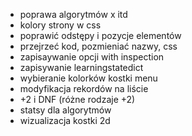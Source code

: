 
- poprawa algorytmów x itd
- kolory strony w css
- poprawić odstępy i pozycje elementów
- przejrzeć kod, pozmieniać nazwy, css
- zapisaywanie opcji with inspection
- zapisywanie learningstatedict
- wybieranie kolorków kostki menu
- modyfikacja rekordów na liście
- +2 i DNF (różne rodzaje +2)
- statsy dla algorytmów
- wizualizacja kostki 2d
